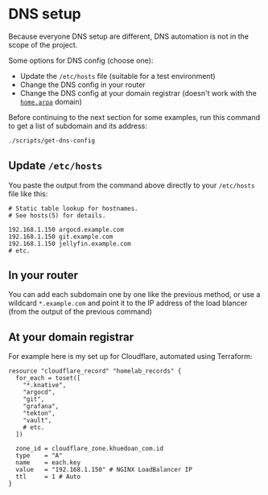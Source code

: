 # DNS setup

Because everyone DNS setup are different, DNS automation is not in the scope of the project.

Some options for DNS config (choose one):

- Update the `/etc/hosts` file (suitable for a test environment)
- Change the DNS config in your router
- Change the DNS config at your domain registrar (doesn't work with the [`home.arpa`](https://datatracker.ietf.org/doc/html/rfc8375) domain)

Before continuing to the next section for some examples, run this command to get a list of subdomain and its address:

```sh
./scripts/get-dns-config
```

## Update `/etc/hosts`

You paste the output from the command above directly to your `/etc/hosts` file like this:

```
# Static table lookup for hostnames.
# See hosts(5) for details.

192.168.1.150 argocd.example.com
192.168.1.150 git.example.com
192.168.1.150 jellyfin.example.com
# etc.
```

## In your router

You can add each subdomain one by one like the previous method, or use a wildcard `*.example.com` and point it to the IP address of the load blancer (from the output of the previous command)

## At your domain registrar

For example here is my set up for Cloudflare, automated using Terraform:

```hcl
resource "cloudflare_record" "homelab_records" {
  for_each = toset([
    "*.knative",
    "argocd",
    "git",
    "grafana",
    "tekton",
    "vault",
    # etc.
  ])

  zone_id = cloudflare_zone.khuedoan_com.id
  type    = "A"
  name    = each.key
  value   = "192.168.1.150" # NGINX LoadBalancer IP
  ttl     = 1 # Auto
}
```
